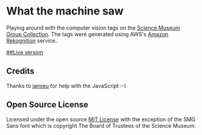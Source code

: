 # What the machine saw 

Playing around with the computer vision tags on the [Science Museum Group Collection](http://collection.sciencemuseumgroup.org.uk). The tags were generated using AWS's [Amazon Rekognition](https://aws.amazon.com/rekognition/) service.

[##Live version](https://johnstack.github.io/what-the-machine-saw/)

## Credits

Thanks to [jamieu](https://github.com/jamieu) for help with the JavaScript :-)

## Open Source License

Licensed under the open source [MIT License](https://github.com/TheScienceMuseum/collection-chrome-extension/blob/master/LICENSE) with the exception of the SMG Sans font which is copyright The Board of Trustees of the Science Museum. 
